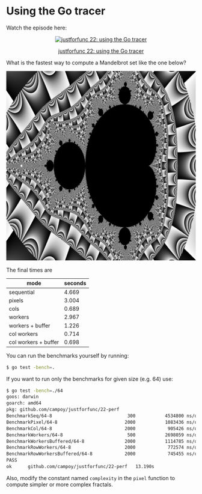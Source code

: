 # Using the Go tracer

Watch the episode here:

<div style="text-align:center">
    <a href="https://www.youtube.com/watch?v=ySy3sR1LFCQ&feature=youtu.be&list=PL6">
        <img src="https://img.youtube.com/vi/ySy3sR1LFCQ/0.jpg" alt="justforfunc 22: using the Go tracer">
        <p>justforfunc 22: using the Go tracer</p>
    </a>
</div>

What is the fastest way to compute a Mandelbrot set like the one below?

![mandelbrot](out.png)

The final times are

| mode                  | seconds |
|-----------------------|---------|
| sequential            |   4.669 |
| pixels                |   3.004 |
| cols                  |   0.689 |
| workers               |   2.967 |
| workers + buffer      |   1.226 |
| col workers           |   0.714 |
| col workers + buffer  |   0.698 |

You can run the benchmarks yourself by running:

```bash
$ go test -bench=.

```

If you want to run only the benchmarks for given size (e.g. 64) use:

```bash
$ go test -bench=./64
goos: darwin
goarch: amd64
pkg: github.com/campoy/justforfunc/22-perf
BenchmarkSeq/64-8                            300           4534800 ns/op
BenchmarkPixel/64-8                         2000           1083436 ns/op
BenchmarkCol/64-8                           2000            905426 ns/op
BenchmarkWorkers/64-8                        500           2698059 ns/op
BenchmarkWorkersBuffered/64-8               2000           1114785 ns/op
BenchmarkRowWorkers/64-8                    2000            772574 ns/op
BenchmarkRowWorkersBuffered/64-8            2000            745455 ns/op
PASS
ok      github.com/campoy/justforfunc/22-perf   13.190s
```

Also, modify the constant named `complexity` in the `pixel` function to compute simpler or more complex fractals.
